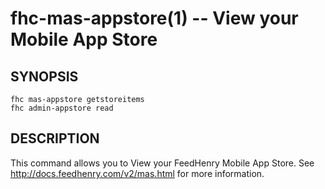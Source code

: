 fhc-mas-appstore(1) -- View your Mobile App Store
==================================================

## SYNOPSIS


    fhc mas-appstore getstoreitems
    fhc admin-appstore read

## DESCRIPTION

This command allows you to View your FeedHenry Mobile App Store. See http://docs.feedhenry.com/v2/mas.html for more information.

